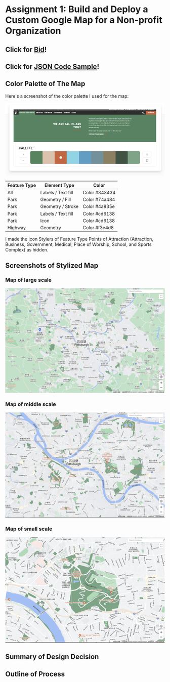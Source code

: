 # Assignment 1: Build and Deploy a Custom Google Map for a Non-profit Organization


## Click for [Bid](https://docs.google.com/document/d/13RVkb4wAbRj2a-NGelPUNtme0fChfHFGbQcunMY-gig/edit?usp=sharing)!



## Click for [JSON Code Sample](/ParksMap.json)!



## Color Palette of The Map

Here's a screenshot of the color palette I used for the map:

![](/colorPalette.png)

|                     Feature Type                   |                     Element Type                     |                    Color                      |
|----------------------------------------------------|------------------------------------------------------|-----------------------------------------------|
|     All     |         Labels / Text fill              |            Color #343434         |
|     Park    |           Geometry /  Fill              |            Color #74a484         |
|     Park    |          Geometry / Stroke              |            Color #4a835e         |
|     Park    |         Labels / Text fill              |            Color #cd6138         |
|     Park    |                   Icon                  |            Color #cd6138         |
|   Highway   |               Geometry                  |            Color #f3e4d8         |

I made the Icon Stylers of Feature Type Points of Attraction (Attraction, Business, Government, Medical, Place of Worship, School, and Sports Complex) as hidden.



## Screenshots of Stylized Map

### Map of large scale
![](/upload1.png)

### Map of middle scale
![](/upload2.png)

### Map of small scale
![](/upload3.png)

## Summary of Design Decision


## Outline of Process



